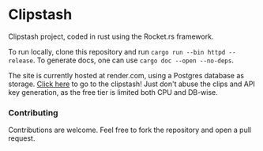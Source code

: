 # Clipstash
Clipstash project, coded in rust using the Rocket.rs framework.

To run locally, clone this repository and run `cargo run --bin httpd --release`. To generate docs, one can use `cargo doc --open --no-deps`.

The site is currently hosted at render.com, using a Postgres database as storage. [Click here](https://clipstash-x0uw.onrender.com/) to go to the clipstash!
Just don't abuse the clips and API key generation, as the free tier is limited both CPU and DB-wise.

### Contributing
Contributions are welcome. Feel free to fork the repository and open a pull request.
